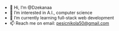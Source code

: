 - 👋 Hi, I’m @Dzekanaa
- 👀 I’m interested in A.I., computer science
- 🌱 I’m currently learning full-stack web development
- 📫 Reach me on email: pesicnikola50@gmail.com

<!---
Dzekanaa/Dzekanaa is a ✨ special ✨ repository because its `README.md` (this file) appears on your GitHub profile.
You can click the Preview link to take a look at your changes.
--->
